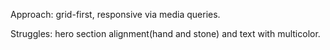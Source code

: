 Approach: grid-first, responsive via media queries.

Struggles: hero section alignment(hand and stone) and text with multicolor.
